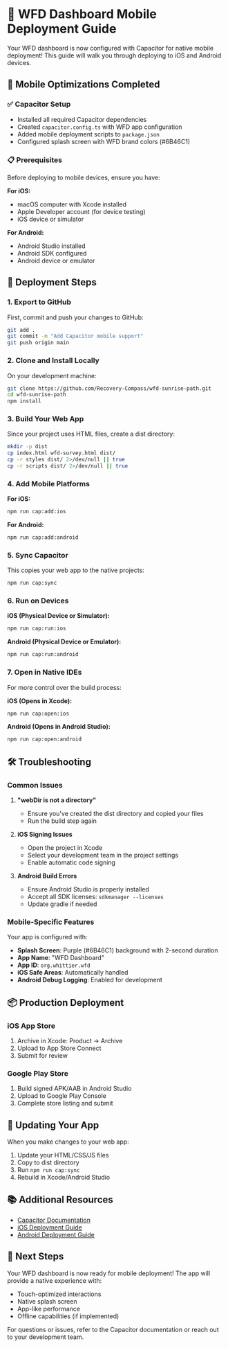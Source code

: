 # 📱 WFD Dashboard Mobile Deployment Guide

Your WFD dashboard is now configured with Capacitor for native mobile deployment! This guide will walk you through deploying to iOS and Android devices.

## 🚀 Mobile Optimizations Completed

### ✅ Capacitor Setup
- Installed all required Capacitor dependencies
- Created `capacitor.config.ts` with WFD app configuration
- Added mobile deployment scripts to `package.json`
- Configured splash screen with WFD brand colors (#6B46C1)

### 📋 Prerequisites

Before deploying to mobile devices, ensure you have:

**For iOS:**
- macOS computer with Xcode installed
- Apple Developer account (for device testing)
- iOS device or simulator

**For Android:**
- Android Studio installed
- Android SDK configured
- Android device or emulator

## 📱 Deployment Steps

### 1. **Export to GitHub**
First, commit and push your changes to GitHub:

```bash
git add .
git commit -m "Add Capacitor mobile support"
git push origin main
```

### 2. **Clone and Install Locally**
On your development machine:

```bash
git clone https://github.com/Recovery-Compass/wfd-sunrise-path.git
cd wfd-sunrise-path
npm install
```

### 3. **Build Your Web App**
Since your project uses HTML files, create a dist directory:

```bash
mkdir -p dist
cp index.html wfd-survey.html dist/
cp -r styles dist/ 2>/dev/null || true
cp -r scripts dist/ 2>/dev/null || true
```

### 4. **Add Mobile Platforms**

**For iOS:**
```bash
npm run cap:add:ios
```

**For Android:**
```bash
npm run cap:add:android
```

### 5. **Sync Capacitor**
This copies your web app to the native projects:

```bash
npm run cap:sync
```

### 6. **Run on Devices**

**iOS (Physical Device or Simulator):**
```bash
npm run cap:run:ios
```

**Android (Physical Device or Emulator):**
```bash
npm run cap:run:android
```

### 7. **Open in Native IDEs**
For more control over the build process:

**iOS (Opens in Xcode):**
```bash
npm run cap:open:ios
```

**Android (Opens in Android Studio):**
```bash
npm run cap:open:android
```

## 🛠️ Troubleshooting

### Common Issues

1. **"webDir is not a directory"**
   - Ensure you've created the dist directory and copied your files
   - Run the build step again

2. **iOS Signing Issues**
   - Open the project in Xcode
   - Select your development team in the project settings
   - Enable automatic code signing

3. **Android Build Errors**
   - Ensure Android Studio is properly installed
   - Accept all SDK licenses: `sdkmanager --licenses`
   - Update gradle if needed

### Mobile-Specific Features

Your app is configured with:
- **Splash Screen**: Purple (#6B46C1) background with 2-second duration
- **App Name**: "WFD Dashboard"
- **App ID**: `org.whittier.wfd`
- **iOS Safe Areas**: Automatically handled
- **Android Debug Logging**: Enabled for development

## 📦 Production Deployment

### iOS App Store
1. Archive in Xcode: Product → Archive
2. Upload to App Store Connect
3. Submit for review

### Google Play Store
1. Build signed APK/AAB in Android Studio
2. Upload to Google Play Console
3. Complete store listing and submit

## 🔧 Updating Your App

When you make changes to your web app:

1. Update your HTML/CSS/JS files
2. Copy to dist directory
3. Run `npm run cap:sync`
4. Rebuild in Xcode/Android Studio

## 📚 Additional Resources

- [Capacitor Documentation](https://capacitorjs.com/docs)
- [iOS Deployment Guide](https://capacitorjs.com/docs/ios)
- [Android Deployment Guide](https://capacitorjs.com/docs/android)

## 🎉 Next Steps

Your WFD dashboard is now ready for mobile deployment! The app will provide a native experience with:
- Touch-optimized interactions
- Native splash screen
- App-like performance
- Offline capabilities (if implemented)

For questions or issues, refer to the Capacitor documentation or reach out to your development team.
